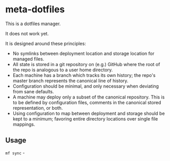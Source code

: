 # meta-dotfiles

This is a dotfiles manager.

It does not work yet.

It is designed around these principles:

* No symlinks between deployment location and storage location for managed files.
* All state is stored in a git repository on (e.g.) GitHub where the root of
the repo is analogous to a user home directory.
* Each machine has a branch which tracks its own history; the repo's master
branch represents the canonical line of history.
* Configuration should be minimal, and only necessary when deviating from sane defaults.
* A machine may deploy only a subset of the canonical repository. This is to be
defined by configuration files, comments in the canonical stored representation,
or both.
* Using configuration to map between deployment and storage should be kept to a
minimum; favoring entire directory locations over single file mappings.

## Usage

`mf sync` - 
